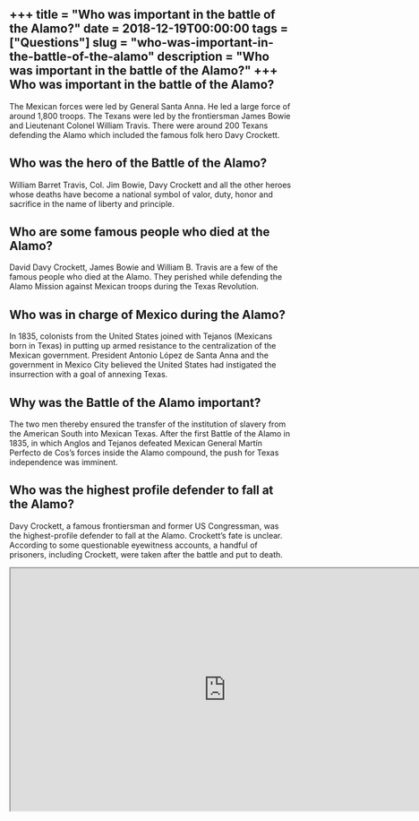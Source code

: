 +++
title = "Who was important in the battle of the Alamo?"
date = 2018-12-19T00:00:00
tags = ["Questions"]
slug = "who-was-important-in-the-battle-of-the-alamo"
description = "Who was important in the battle of the Alamo?"
+++
Who was important in the battle of the Alamo?
---------------------------------------------

The Mexican forces were led by General Santa Anna. He led a large force of around 1,800 troops. The Texans were led by the frontiersman James Bowie and Lieutenant Colonel William Travis. There were around 200 Texans defending the Alamo which included the famous folk hero Davy Crockett.

Who was the hero of the Battle of the Alamo?
--------------------------------------------

William Barret Travis, Col. Jim Bowie, Davy Crockett and all the other heroes whose deaths have become a national symbol of valor, duty, honor and sacrifice in the name of liberty and principle.

Who are some famous people who died at the Alamo?
-------------------------------------------------

David Davy Crockett, James Bowie and William B. Travis are a few of the famous people who died at the Alamo. They perished while defending the Alamo Mission against Mexican troops during the Texas Revolution.

Who was in charge of Mexico during the Alamo?
---------------------------------------------

In 1835, colonists from the United States joined with Tejanos (Mexicans born in Texas) in putting up armed resistance to the centralization of the Mexican government. President Antonio López de Santa Anna and the government in Mexico City believed the United States had instigated the insurrection with a goal of annexing Texas.

Why was the Battle of the Alamo important?
------------------------------------------

The two men thereby ensured the transfer of the institution of slavery from the American South into Mexican Texas. After the first Battle of the Alamo in 1835, in which Anglos and Tejanos defeated Mexican General Martín Perfecto de Cos’s forces inside the Alamo compound, the push for Texas independence was imminent.

Who was the highest profile defender to fall at the Alamo?
----------------------------------------------------------

Davy Crockett, a famous frontiersman and former US Congressman, was the highest-profile defender to fall at the Alamo. Crockett’s fate is unclear. According to some questionable eyewitness accounts, a handful of prisoners, including Crockett, were taken after the battle and put to death.

<iframe allow="accelerometer; autoplay; clipboard-write; encrypted-media; gyroscope; picture-in-picture" allowfullscreen="" class="__youtube_prefs__  epyt-is-override  no-lazyload" data-no-lazy="1" data-origheight="433" data-origwidth="770" data-skipgform_ajax_framebjll="" height="433" id="_ytid_75268" loading="lazy" src="https://www.youtube.com/embed/nJOYHh5BQ6o?enablejsapi=1&autoplay=0&cc_load_policy=0&cc_lang_pref=&iv_load_policy=1&loop=0&modestbranding=0&rel=1&fs=1&playsinline=0&autohide=2&theme=dark&color=red&controls=1&" title="YouTube player" width="770"></iframe>